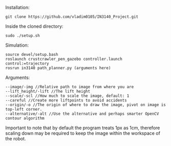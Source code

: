 ﻿Installation:

    git clone https://github.com/vladim0105/IN3140_Project.git

Inside the cloned directory:

    sudo ./setup.sh

Simulation:

    source devel/setup.bash
    roslaunch crustcrawler_pen_gazebo controller.launch control:=trajectory
    rosrun in3140 path_planner.py (arguments here)

Arguments:

    --image/-img //Relative path to image from where you are
    --lift_height/-lift //The lift height
    --scale/-scl //How much to scale the image, default: 1
    --careful //Create more liftpoints to avoid accidents
    --origin/-o //The origin of where to draw the image, pivot on image is top-left corner.
    --alternative/-alt //Use the alternative and perhaps smarter OpenCV contour algorithm

Important to note that by default the program treats 1px as 1cm, therefore scaling down may be required to keep the image within the workspace of the robot.
